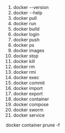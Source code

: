 1. docker --version
2. docker --help
3. docker pull
4. docker run
5. docker build
6. docker login
7. docker push
8. docker ps
9. docker images
10. docker stop
11. docker kill
12. docker rm
13. docker rmi
14. docker exec
15. docker commit
16. docker import
17. docker export
18. docker container
19. docker compose
20. docker sworm
21. docker service


docker container prune -f
